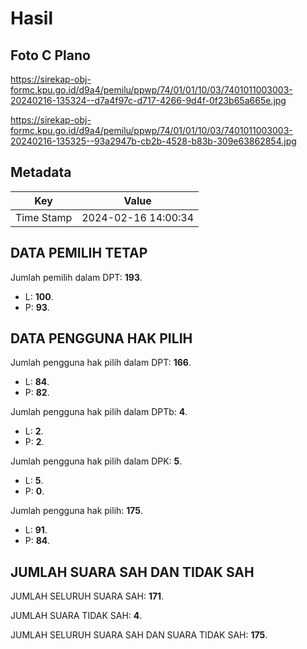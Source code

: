 # Hasil

## Foto C Plano

https://sirekap-obj-formc.kpu.go.id/d9a4/pemilu/ppwp/74/01/01/10/03/7401011003003-20240216-135324--d7a4f97c-d717-4266-9d4f-0f23b65a665e.jpg

https://sirekap-obj-formc.kpu.go.id/d9a4/pemilu/ppwp/74/01/01/10/03/7401011003003-20240216-135325--93a2947b-cb2b-4528-b83b-309e63862854.jpg


## Metadata

| Key        | Value               |
| ---------- | ------------------- |
| Time Stamp | 2024-02-16 14:00:34 |


## DATA PEMILIH TETAP

Jumlah pemilih dalam DPT: **193**.
 * L: **100**.
 * P: **93**.

## DATA PENGGUNA HAK PILIH

Jumlah pengguna hak pilih dalam DPT: **166**.
 * L: **84**.
 * P: **82**.

Jumlah pengguna hak pilih dalam DPTb: **4**.
 * L: **2**.
 * P: **2**.

Jumlah pengguna hak pilih dalam DPK: **5**.
 * L: **5**.
 * P: **0**.

Jumlah pengguna hak pilih: **175**.
 * L: **91**.
 * P: **84**.

## JUMLAH SUARA SAH DAN TIDAK SAH

JUMLAH SELURUH SUARA SAH: **171**.

JUMLAH SUARA TIDAK SAH: **4**.

JUMLAH SELURUH SUARA SAH DAN SUARA TIDAK SAH: **175**.


